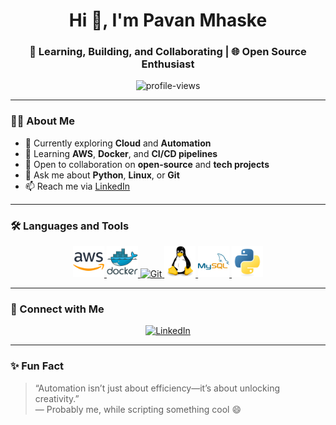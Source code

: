 <h1 align="center">Hi 👋, I'm Pavan Mhaske</h1>
<h3 align="center">🚀 Learning, Building, and Collaborating | 🌐 Open Source Enthusiast</h3>

<p align="center">
  <img src="https://komarev.com/ghpvc/?username=pavanmhaske&label=Profile%20views&color=0e75b6&style=flat" alt="profile-views" />
</p>

---

### 🧑‍💻 About Me

- 🔭 Currently exploring **Cloud** and **Automation**
- 🌱 Learning **AWS**, **Docker**, and **CI/CD pipelines**
- 🤝 Open to collaboration on **open-source** and **tech projects**
- 💬 Ask me about **Python**, **Linux**, or **Git**
- 📫 Reach me via [LinkedIn](https://www.linkedin.com/in/pavan-mhaske-8a6735325)

---

### 🛠️ Languages and Tools

<p align="center">
  <a href="https://aws.amazon.com" target="_blank" rel="noreferrer">
    <img src="https://raw.githubusercontent.com/devicons/devicon/master/icons/amazonwebservices/amazonwebservices-original-wordmark.svg" alt="AWS" width="50" height="50"/>
  </a>
  <a href="https://www.docker.com/" target="_blank" rel="noreferrer">
    <img src="https://raw.githubusercontent.com/devicons/devicon/master/icons/docker/docker-original-wordmark.svg" alt="Docker" width="50" height="50"/>
  </a>
  <a href="https://git-scm.com/" target="_blank" rel="noreferrer">
    <img src="https://www.vectorlogo.zone/logos/git-scm/git-scm-icon.svg" alt="Git" width="50" height="50"/>
  </a>
  <a href="https://www.linux.org/" target="_blank" rel="noreferrer">
    <img src="https://raw.githubusercontent.com/devicons/devicon/master/icons/linux/linux-original.svg" alt="Linux" width="50" height="50"/>
  </a>
  <a href="https://www.mysql.com/" target="_blank" rel="noreferrer">
    <img src="https://raw.githubusercontent.com/devicons/devicon/master/icons/mysql/mysql-original-wordmark.svg" alt="MySQL" width="50" height="50"/>
  </a>
  <a href="https://www.python.org" target="_blank" rel="noreferrer">
    <img src="https://raw.githubusercontent.com/devicons/devicon/master/icons/python/python-original.svg" alt="Python" width="50" height="50"/>
  </a>
</p>

---

### 🔗 Connect with Me

<p align="center">
  <a href="https://www.linkedin.com/in/pavan-mhaske-8a6735325" target="_blank">
    <img src="https://raw.githubusercontent.com/rahuldkjain/github-profile-readme-generator/master/src/images/icons/Social/linked-in-alt.svg" alt="LinkedIn" height="30" width="40" />
  </a>
</p>

---

### ✨ Fun Fact

> “Automation isn’t just about efficiency—it’s about unlocking creativity.”  
> — Probably me, while scripting something cool 😄
